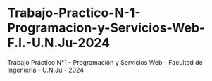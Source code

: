# Trabajo-Practico-N-1-Programacion-y-Servicios-Web-F.I.-U.N.Ju-2024
Trabajo Práctico N°1 - Programación y Servicios Web - Facultad de Ingeniería - U.N.Ju - 2024
